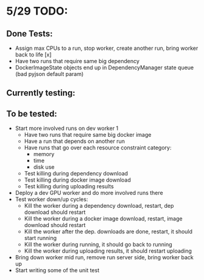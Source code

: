 # 5/29 TODO:
## Done Tests:
  - Assign max CPUs to a run, stop worker, create another run, bring worker back to life [x]
  - Have two runs that require same big dependency
  - DockerImageState objects end up in DependencyManager state queue (bad pyjson default param)

## Currently testing:

## To be tested:
  - Start more involved runs on dev worker 1
    - Have two runs that require same big docker image
    - Have a run that depends on another run
    - Have runs that go over each resource constraint category:
      - memory
      - time
      - disk use
    - Test killing during dependency download
    - Test killing during docker image download
    - Test killing during uploading results
  - Deploy a dev GPU worker and do more involved runs there
  - Test worker down/up cycles:
    - Kill the worker during a dependency download, restart, dep download should restart
    - Kill the worker during a docker image download, restart, image download should restart
    - Kill the worker after the dep. downloads are done, restart, it should start running
    - Kill the worker during running, it should go back to running
    - Kill the worker during uploading results, it should restart uploading
  - Bring down worker mid run, remove run server side, bring worker back up
  - Start writing some of the unit test
